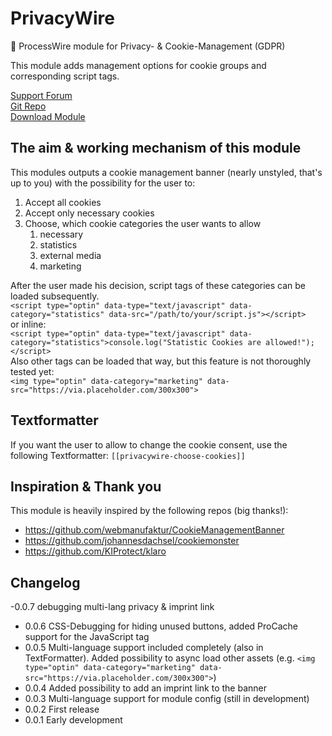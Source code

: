 # PrivacyWire
🍪 ProcessWire module for Privacy- &amp; Cookie-Management (GDPR)

This module adds management options for cookie groups and corresponding script tags.

[Support Forum](https://processwire.com/talk/topic/23118-privacywire-cookie-management-async-external-asset-loading/)  
[Git Repo](https://github.com/blaueQuelle/privacywire/)  
[Download Module](https://github.com/blaueQuelle/privacywire/archive/master.zip)

## The aim & working mechanism of this module

This modules outputs a cookie management banner (nearly unstyled, that's up to you) with the possibility for the user to:
1. Accept all cookies
2. Accept only necessary cookies
3. Choose, which cookie categories the user wants to allow
    1. necessary 
    2. statistics
    3. external media
    4. marketing

After the user made his decision, script tags of these categories can be loaded subsequently.  
```<script type="optin" data-type="text/javascript" data-category="statistics" data-src="/path/to/your/script.js"></script>```  
or inline:  
```<script type="optin" data-type="text/javascript" data-category="statistics">console.log("Statistic Cookies are allowed!");</script>```  
Also other tags can be loaded that way, but this feature is not thoroughly tested yet:  
``<img type="optin" data-category="marketing" data-src="https://via.placeholder.com/300x300">``

## Textformatter
If you want the user to allow to change the cookie consent, use the following Textformatter:
```[[privacywire-choose-cookies]]```

## Inspiration & Thank you
This module is heavily inspired by the following repos (big thanks!):
- https://github.com/webmanufaktur/CookieManagementBanner
- https://github.com/johannesdachsel/cookiemonster
- https://github.com/KIProtect/klaro

## Changelog
-0.0.7 debugging multi-lang privacy & imprint link
- 0.0.6 CSS-Debugging for hiding unused buttons, added ProCache support for the JavaScript tag
- 0.0.5 Multi-language support included completely (also in TextFormatter). Added possibility to async load other assets (e.g. ``<img type="optin" data-category="marketing" data-src="https://via.placeholder.com/300x300">``)
- 0.0.4 Added possibility to add an imprint link to the banner
- 0.0.3 Multi-language support for module config (still in development)
- 0.0.2 First release
- 0.0.1 Early development
